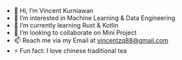 - 👋 Hi, I’m Vincent Kurniawan
- 👀 I’m interested in Machine Learning & Data Engineering
- 🌱 I’m currently learning Rust & Kotlin
- 💞️ I’m looking to collaborate on Mini Project
- 📫 Reach me via my Email at vincentzq88@gmail.com
- ⚡ Fun fact: I love chinese traditional tea

<!---
indentd3q/indentd3q is a ✨ special ✨ repository because its `README.md` (this file) appears on your GitHub profile.
You can click the Preview link to take a look at your changes.
--->
